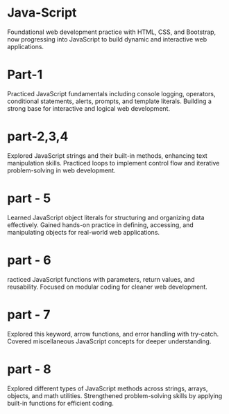 # Java-Script
Foundational web development practice with HTML, CSS, and Bootstrap, now progressing into JavaScript to build dynamic and interactive web applications.

# Part-1
Practiced JavaScript fundamentals including console logging, operators, conditional statements, alerts, prompts, and template literals. Building a strong base for interactive and logical web development.

# part-2,3,4
Explored JavaScript strings and their built-in methods, enhancing text manipulation skills. Practiced loops to implement control flow and iterative problem-solving in web development.

# part - 5
Learned JavaScript object literals for structuring and organizing data effectively. Gained hands-on practice in defining, accessing, and manipulating objects for real-world web applications.

# part - 6
racticed JavaScript functions with parameters, return values, and reusability. Focused on modular coding for cleaner web development.

# part - 7
Explored this keyword, arrow functions, and error handling with try-catch. Covered miscellaneous JavaScript concepts for deeper understanding.

# part - 8
Explored different types of JavaScript methods across strings, arrays, objects, and math utilities. Strengthened problem-solving skills by applying built-in functions for efficient coding.
